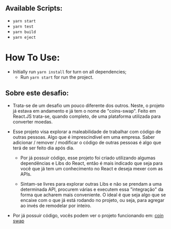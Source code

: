 ## Available Scripts:
* `yarn start`
* `yarn test`
* `yarn build`
* `yarn eject`

# How To Use:
* Initially run `yarn install` for turn on all dependencies;
  * Run `yarn start` for run the project.

## Sobre este desafio: 
* Trata-se de um desafio um pouco diferente dos outros. Neste, o projeto já estava em andamento e já tem o nome de "coins-swap". Feito em React.JS trata-se, quando completo, de uma plataforma utilizada para converter moedas.
 
* Esse projeto visa explorar a maleabilidade de trabalhar com código de outras pessoas. Algo que é imprescindível em uma empresa. Saber adicionar / remover / modificar o código de outras pessoas é algo que terá de ser feito dia após dia.

  * Por já possuir código, esse projeto foi criado utilizando algumas dependências e Libs do React, então é mais indicado que seja para você que já tem um conhecimento no React e deseja mexer com as APIs.

  * Sintam-se livres para explorar outras Libs e não se prendam a uma determinada API, procurem várias e executem essa "integração" da forma que acharem mais conveniente. O ideal é que seja algo que se encaixe com o que já está rodando no projeto, ou seja, para agregar ao invés de remodelar por inteiro.

* Por já possuir código, vocês podem ver o projeto funcionando em: [coin swap](https://lirbre.github.io/coins-swap/)
